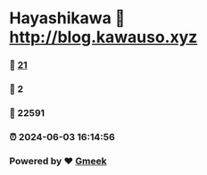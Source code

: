 # Hayashikawa :link: http://blog.kawauso.xyz 
### :page_facing_up: [21](http://blog.kawauso.xyz/tag.html) 
### :speech_balloon: 2 
### :hibiscus: 22591 
### :alarm_clock: 2024-06-03 16:14:56 
### Powered by :heart: [Gmeek](https://github.com/Meekdai/Gmeek)
